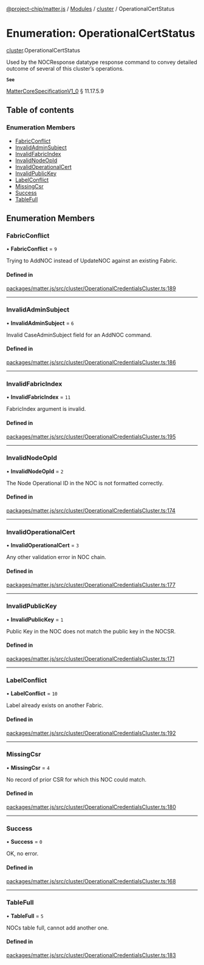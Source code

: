 [@project-chip/matter.js](../README.md) / [Modules](../modules.md) / [cluster](../modules/cluster.md) / OperationalCertStatus

# Enumeration: OperationalCertStatus

[cluster](../modules/cluster.md).OperationalCertStatus

Used by the NOCResponse datatype response command to convey detailed outcome of several of this cluster’s operations.

**`See`**

[MatterCoreSpecificationV1_0](../interfaces/spec.MatterCoreSpecificationV1_0.md) § 11.17.5.9

## Table of contents

### Enumeration Members

- [FabricConflict](cluster.OperationalCertStatus.md#fabricconflict)
- [InvalidAdminSubject](cluster.OperationalCertStatus.md#invalidadminsubject)
- [InvalidFabricIndex](cluster.OperationalCertStatus.md#invalidfabricindex)
- [InvalidNodeOpId](cluster.OperationalCertStatus.md#invalidnodeopid)
- [InvalidOperationalCert](cluster.OperationalCertStatus.md#invalidoperationalcert)
- [InvalidPublicKey](cluster.OperationalCertStatus.md#invalidpublickey)
- [LabelConflict](cluster.OperationalCertStatus.md#labelconflict)
- [MissingCsr](cluster.OperationalCertStatus.md#missingcsr)
- [Success](cluster.OperationalCertStatus.md#success)
- [TableFull](cluster.OperationalCertStatus.md#tablefull)

## Enumeration Members

### FabricConflict

• **FabricConflict** = ``9``

Trying to AddNOC instead of UpdateNOC against an existing Fabric.

#### Defined in

[packages/matter.js/src/cluster/OperationalCredentialsCluster.ts:189](https://github.com/project-chip/matter.js/blob/5bdbf8d/packages/matter.js/src/cluster/OperationalCredentialsCluster.ts#L189)

___

### InvalidAdminSubject

• **InvalidAdminSubject** = ``6``

Invalid CaseAdminSubject field for an AddNOC command.

#### Defined in

[packages/matter.js/src/cluster/OperationalCredentialsCluster.ts:186](https://github.com/project-chip/matter.js/blob/5bdbf8d/packages/matter.js/src/cluster/OperationalCredentialsCluster.ts#L186)

___

### InvalidFabricIndex

• **InvalidFabricIndex** = ``11``

FabricIndex argument is invalid.

#### Defined in

[packages/matter.js/src/cluster/OperationalCredentialsCluster.ts:195](https://github.com/project-chip/matter.js/blob/5bdbf8d/packages/matter.js/src/cluster/OperationalCredentialsCluster.ts#L195)

___

### InvalidNodeOpId

• **InvalidNodeOpId** = ``2``

The Node Operational ID in the NOC is not formatted correctly.

#### Defined in

[packages/matter.js/src/cluster/OperationalCredentialsCluster.ts:174](https://github.com/project-chip/matter.js/blob/5bdbf8d/packages/matter.js/src/cluster/OperationalCredentialsCluster.ts#L174)

___

### InvalidOperationalCert

• **InvalidOperationalCert** = ``3``

Any other validation error in NOC chain.

#### Defined in

[packages/matter.js/src/cluster/OperationalCredentialsCluster.ts:177](https://github.com/project-chip/matter.js/blob/5bdbf8d/packages/matter.js/src/cluster/OperationalCredentialsCluster.ts#L177)

___

### InvalidPublicKey

• **InvalidPublicKey** = ``1``

Public Key in the NOC does not match the public key in the NOCSR.

#### Defined in

[packages/matter.js/src/cluster/OperationalCredentialsCluster.ts:171](https://github.com/project-chip/matter.js/blob/5bdbf8d/packages/matter.js/src/cluster/OperationalCredentialsCluster.ts#L171)

___

### LabelConflict

• **LabelConflict** = ``10``

Label already exists on another Fabric.

#### Defined in

[packages/matter.js/src/cluster/OperationalCredentialsCluster.ts:192](https://github.com/project-chip/matter.js/blob/5bdbf8d/packages/matter.js/src/cluster/OperationalCredentialsCluster.ts#L192)

___

### MissingCsr

• **MissingCsr** = ``4``

No record of prior CSR for which this NOC could match.

#### Defined in

[packages/matter.js/src/cluster/OperationalCredentialsCluster.ts:180](https://github.com/project-chip/matter.js/blob/5bdbf8d/packages/matter.js/src/cluster/OperationalCredentialsCluster.ts#L180)

___

### Success

• **Success** = ``0``

OK, no error.

#### Defined in

[packages/matter.js/src/cluster/OperationalCredentialsCluster.ts:168](https://github.com/project-chip/matter.js/blob/5bdbf8d/packages/matter.js/src/cluster/OperationalCredentialsCluster.ts#L168)

___

### TableFull

• **TableFull** = ``5``

NOCs table full, cannot add another one.

#### Defined in

[packages/matter.js/src/cluster/OperationalCredentialsCluster.ts:183](https://github.com/project-chip/matter.js/blob/5bdbf8d/packages/matter.js/src/cluster/OperationalCredentialsCluster.ts#L183)
